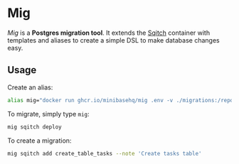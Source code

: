 # Mig

_Mig_ is a **Postgres migration tool**. It extends the
[Sqitch](https://sqitch.org/) container with templates and aliases to create a
simple DSL to make database changes easy.

## Usage

Create an alias:

```sh
alias mig="docker run ghcr.io/minibasehq/mig .env -v ./migrations:/repo:rw  --env SQITCH_TARGET=postgres://user:pass@localhost:5432/app"
```

To migrate, simply type `mig`:

```sh
mig sqitch deploy
```

To create a migration:

```sh
mig sqitch add create_table_tasks --note 'Create tasks table'
```
